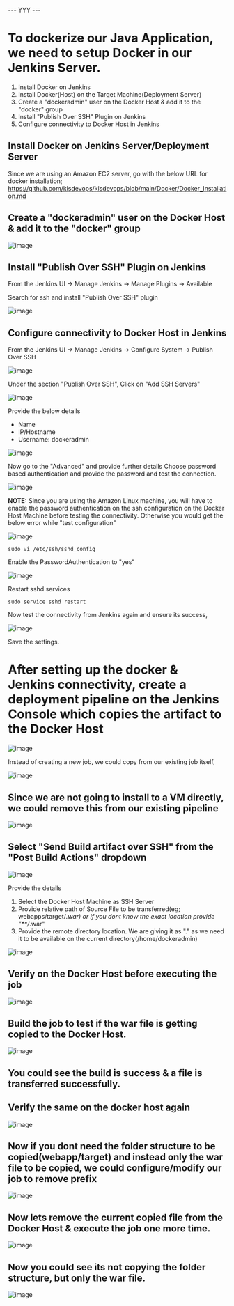 --- YYY ---
# To dockerize our Java Application, we need to setup Docker in our Jenkins Server.

1. Install Docker on Jenkins
2. Install Docker(Host) on the Target Machine(Deployment Server)
3. Create a "dockeradmin" user on the Docker Host & add it to the "docker" group
4. Install "Publish Over SSH" Plugin on Jenkins
5. Configure connectivity to Docker Host in Jenkins

## Install Docker on Jenkins Server/Deployment Server

Since we are using an Amazon EC2 server, go with the below URL for docker installation;
https://github.com/klsdevops/klsdevops/blob/main/Docker/Docker_Installation.md

## Create a "dockeradmin" user on the Docker Host & add it to the "docker" group

![image](https://user-images.githubusercontent.com/90503660/138026585-42128b1f-3775-4009-a265-e48d7fe3d533.png)

## Install "Publish Over SSH" Plugin on Jenkins

From the Jenkins UI -> Manage Jenkins -> Manage Plugins -> Available

Search for ssh and install "Publish Over SSH" plugin

![image](https://user-images.githubusercontent.com/90503660/138025525-341555b3-6902-4622-bf38-6317cdf21f04.png)

## Configure connectivity to Docker Host in Jenkins

From the Jenkins UI -> Manage Jenkins -> Configure System -> Publish Over SSH

![image](https://user-images.githubusercontent.com/90503660/138025039-088826c4-eaeb-4bed-a2ae-f54bf9904c45.png)

Under the section "Publish Over SSH", Click on "Add SSH Servers"

![image](https://user-images.githubusercontent.com/90503660/138025887-1c666db9-e1bd-4674-adf2-40c4abbeefbd.png)

Provide the below details
  * Name 
  * IP/Hostname
  * Username: dockeradmin
  
![image](https://user-images.githubusercontent.com/90503660/138026709-87a01c19-27a6-4c3d-909a-8a7acdc0b075.png)

Now go to the "Advanced" and provide further details
Choose password based authentication and provide the password and test the connection.

![image](https://user-images.githubusercontent.com/90503660/138026854-f17f064d-c804-449b-bd93-604d9db5b0f8.png)

**NOTE:** Since you are using the Amazon Linux machine, you will have to enable the password authentication on the ssh configuration on the Docker Host Machine before testing the connectivity. Otherwise you would get the below error while "test configuration"

![image](https://user-images.githubusercontent.com/90503660/138027035-86e6e4f5-a5c6-4356-8fab-0acb4f6b0ad6.png)

```
sudo vi /etc/ssh/sshd_config
```

Enable the PasswordAuthentication to "yes"

![image](https://user-images.githubusercontent.com/90503660/138027182-ce39c75f-ccc1-4aad-ad8b-52c5f6c6d7dc.png)

Restart sshd services

```
sudo service sshd restart
```

Now test the connectivity from Jenkins again and ensure its success,

![image](https://user-images.githubusercontent.com/90503660/138027429-227b335e-9a25-45d3-929e-6c62c639c3a7.png)

Save the settings.

# After setting up the docker & Jenkins connectivity, create a deployment pipeline on the Jenkins Console which copies the artifact to the Docker Host

![image](https://user-images.githubusercontent.com/90503660/138552275-5be0f83d-860a-4e48-9c52-a97d91123200.png)

Instead of creating a new job, we could copy from our existing job itself,

![image](https://user-images.githubusercontent.com/90503660/138552295-300bada5-8b85-4628-a5a9-de8baf403be6.png)

## Since we are not going to install to a VM directly, we could remove this from our existing pipeline

![image](https://user-images.githubusercontent.com/90503660/138552349-f81df8e9-f6f2-4e72-9f1d-27cece41dd0b.png)

## Select "Send Build artifact over SSH" from the "Post Build Actions" dropdown

![image](https://user-images.githubusercontent.com/90503660/138552390-ed1b93ba-67b0-4a96-b59a-c1ee6ec4e350.png)

Provide the details
  1. Select the Docker Host Machine as SSH Server
  2. Provide relative path of Source File to be transferred(eg; webapps/target/*.war) or if you dont know the exact location provide "**/*.war"
  3. Provide the remote directory location. We are giving it as "." as we need it to be available on the current directory(/home/dockeradmin)
 
![image](https://user-images.githubusercontent.com/90503660/138552827-9dd0a7d5-f50a-458c-b9f5-f27b55e63dc0.png)

## Verify on the Docker Host before executing the job

![image](https://user-images.githubusercontent.com/90503660/138552870-5b0d1b9a-8483-4279-9520-84eea3641dde.png)

## Build the job to test if the war file is getting copied to the Docker Host.

![image](https://user-images.githubusercontent.com/90503660/138552972-09e9a444-4d85-4e33-9bb7-45f61c4f5417.png)

## You could see the build is success & a file is transferred successfully.

## Verify the same on the docker host again

![image](https://user-images.githubusercontent.com/90503660/138553030-2a6c0d6d-de95-41bf-8160-c1fe80ebdfae.png)

## Now if you dont need the folder structure to be copied(webapp/target) and instead only the war file to be copied, we could configure/modify our job to remove prefix

![image](https://user-images.githubusercontent.com/90503660/138553113-2bfe0fa5-c629-4991-811b-c5d9ae386365.png)

## Now lets remove the current copied file from the Docker Host & execute the job one more time.

![image](https://user-images.githubusercontent.com/90503660/138553218-bb69ec17-fb8e-421e-b0e2-003fb3e59f2e.png)

## Now you could see its not copying the folder structure, but only the war file.

![image](https://user-images.githubusercontent.com/90503660/138553229-8492f5e0-e339-478b-be84-ca7d370a2157.png)

